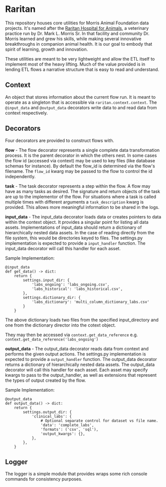 # Raritan
This repository houses core utilities for Morris Animal Foundation data projects. It's named after the [Raritan Hospital for Animals](https://www.morrisanimalfoundation.org/article/building-history-foundation-celebrates-70-years), a veterinary practice run by Dr. Mark L. Morris Sr. In that facility and community Dr. Morris learned and grew his skills, while making several innovative breakthroughs in companion animal health. It is our goal to embody that spirit of learning, growth and innovation. 

These utilities are meant to be very lightweight and allow the ETL itself to implement most of the heavy lifting. Much of the value provided is in lending ETL flows a narrative structure that is easy to read and understand.

## Context
An object that stores information about the current flow run. It is meant to operate as a singleton that is accessible via `raritan.context.context`. The `@input_data` and `@output_data` decorators write data to and read data from context respectively.

## Decorators
Four decorators are provided to construct flows with.

**flow** - The flow decorator represents a single complete data transformation process. It is the parent decorator in which the others nest. In some cases the flow id (accessed via context) may be used to key files (like database schemas for instance). By default the flow_id is determined via the flow's filename. The `flow_id` kwarg may  be passed to the flow to control the id independently.

**task** - The task decorator represents a step within the flow. A flow may have as many tasks as desired. The signature and return objects of the task are up to the implementor of the flow. For situations where a task is called multiple times with different arguments a `task_description` kwarg is provided. This allows more meaningful information to be shared in the logs.

**input_data** - The input_data decorator loads data or creates pointers to data within the context object. It provides a singular point for listing all data assets. Implementations of input_data should return a dictionary of hierarchically nested data assets. In the case of reading directly from the file system, this would be directories keyed to files. The settings.py implementation is expected to provide a `input_handler` function. The input_data decorator will call this handler for each asset.

Sample Implementation:
```
@input_data
def get_data() -> dict:
    return {
        settings.input_dir: {
            'labs_ongoing': 'labs_ongoing.csv',
            'labs_historical': 'labs_historical.csv',
        },
        settings.dictionary_dir: {
            'labs_dictionary': 'multi_column_dictionary_labs.csv'
        }
    }
```
The above dictionary loads two files from the specified input_directory and one from the dictionary director into the cotext object.

They may then be accessed via `context.get_data_reference` e.g. `context.get_data_reference('labs_ongoing')`

**output_data** - The output_data decorator reads data from context and performs the given output actions. The settings.py implementation is expected to provide a `output_handler` function.  The output_data decorator returns a dictionary of hierarchically nested data assets. The output_data decorator will call this handler for each asset. Each asset may specify kwargs to pass to the output_handler, as well as extensions that represent the types of output created by the flow.

Sample Implementation:
```
@output_data
def output_data() -> dict:
    return {
        settings.output_dir: {
            'clinical_labs': {
                # Optional separate control for dataset vs file name.
                'data': 'complete_labs',
                'formats': ('csv', 'sql'),
                'output_kwargs': {},
            },
        },
    }
```


## Logger
The logger is a simple module that provides wraps some rich console commands for consistency purposes.
